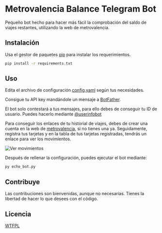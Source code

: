 # Metrovalencia Balance Telegram Bot

Pequeño bot hecho para hacer más fácil la comprobación del saldo de viajes restantes, utilizando la web de metrovalencia.

## Instalación

Usa el gestor de paquetes [pip](https://pip.pypa.io/en/stable/) para instalar los requerimientos.

```bash
pip install -r requirements.txt
```

## Uso

Edita el archivo de configuración [config.yaml](https://github.com/giftimie/metrovalencia-balance-telegrambot/blob/main/config.yaml) según tus necesidades.

Consigue tu API key mandándole un mensaje a [BotFather](https://t.me/botfather).

El bot solo contestará a tus mensajes, para ello debes de conseguir tu ID de usuario. Puedes hacerlo mediante [@userinfobot](https://t.me/userinfobot)

Para conseguir los enlaces de tu historial de viajes, debes de crear una cuenta en la web de [metrovalencia](https://www.metrovalencia.es/mimetrovalencia.php), si no tienes una ya. Seguidamente, registra tus tarjetas y en la tabla de tus tarjetas registradas, tendrás un enlace para ver los movimientos.

![Ver movimientos](https://i.imgur.com/zI8yez3.png)

Después de rellenar la configuración, puedes ejecutar el bot mediante:

```python
py echo_bot.py
```

## Contribuye
Las contribuciones son bienvenidas, aunque no necesarias. Tienes la libertad de hacer lo que desees con el código.


## Licencia
[WTFPL](http://www.wtfpl.net/txt/copying/)
